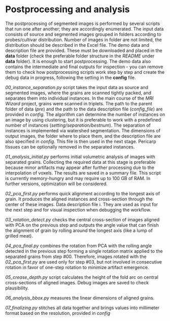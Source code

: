 # Postprocessing and analysis

The postprocessing of segmented images is performed by several scripts that run one after another; they are accordingly enumerated.
The input data consists of source and segmented images grouped in folders according to probes/cultivar distribution. Number of images in folder are not limited, the distribution should be described in the Excel file. The demo data and description file are provided. These must be downloaded and placed in the **data** folder (check the preferable folder structure in the *README* under **data** folder). It is enough to start postprocessing. The demo data also contains the intermediate and final outputs for inspection - you can remove them to check how postprocessing scripts work step by step and create the debug data in progress, following the setting in the **config** file.

*00_instance_separation.py* script takes the input data as source and segmented images, where the grains are scanned tightly packed, and separates them into individual instances. In the main course of the *MRI Wizard* project, grains were scanned in triplets. The path to the parent folder of data (*pre*) and the path to the data description file (*config_file*) are provided in *config*. The algorithm can determine the number of instances on an image by using clustering, but it is preferable to work with a predefined number of instances (*setting/separation/bestnum*). The separation of instances is implemented via watershed segmentation. The dimensions of output images, the folder where to place them, and the description file are also specified in *config*. This file is then used in the next stage. Pericarp tissues can be optionally removed in the separated instances.

*01_analysis_initial.py* performs initial volumetric analysis of images with separated grains. Collecting the required data at this stage is preferable because minor artifacts may appear after further processing due to the interpolation of voxels. The results are saved in a summary file. This script is currently memory-hungry and may require up to 100 GB of RAM. In further versions, optimization will be considered.

*02_pca_first.py* performs quick alignment according to the longest axis of grain. It produces the aligned instances and cross-section through the center of these images. Data description file i. They are used as input for the next step and for visual inspection when debugging the workflow.

*03_rotation_detect.py* checks the central cross-section of images aligned with PCA on the previous step and outputs the angle value that can finish the alignment of grain by rolling around the longest axis (like a lump of grilled meat).

*04_pca_final.py* combines the rotation from PCA with the rolling angle detected in the previous step forming a single rotation matrix applied to the separated grains from step #00. Therefore, images rotated with the *02_pca_first.py* are used only for step #03, but not involved in consecutive rotation in favor of one-step rotation to minimize artifact emergence. 

*05_crease_depth.py* script calculates the height of the fold arc on central cross-sections of aligned images. Debug images are saved to check plausibility.

*06_analysis_bbox.py* measures the linear dimensions of aligned grains.

*07_finalizing.py* stitches all data together and brings values into millimeter format based on the resolution, provided in *config*
